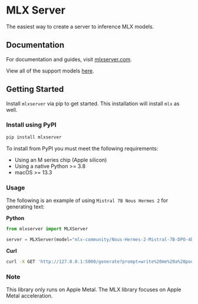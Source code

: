 # MLX Server

The easiest way to create a server to inference MLX models.

## Documentation

For documentation and guides, visit [mlxserver.com](https://mlxserver.com).

View all of the support models [here](https://huggingface.co/mlx-community).

## Getting Started

Install `mlxserver` via pip to get started. This installation will install `mlx` as well.

### Install using PyPI

```bash copy
pip install mlxserver
```

To install from PyPI you must meet the following requirements:

- Using an M series chip (Apple silicon)
- Using a native Python >= 3.8
- macOS >= 13.3

### Usage

The following is an example of using `Mistral 7B Nous Hermes 2` for generating text:

**Python**

```python copy
from mlxserver import MLXServer

server = MLXServer(model="mlx-community/Nous-Hermes-2-Mistral-7B-DPO-4bit-MLX")
```

**Curl**

```bash copy
curl -X GET 'http://127.0.0.1:5000/generate?prompt=write%20me%20a%20poem%20about%the%20ocean&stream=true'
```

### Note

This library only runs on Apple Metal. The MLX library focuses on Apple Metal acceleration.
